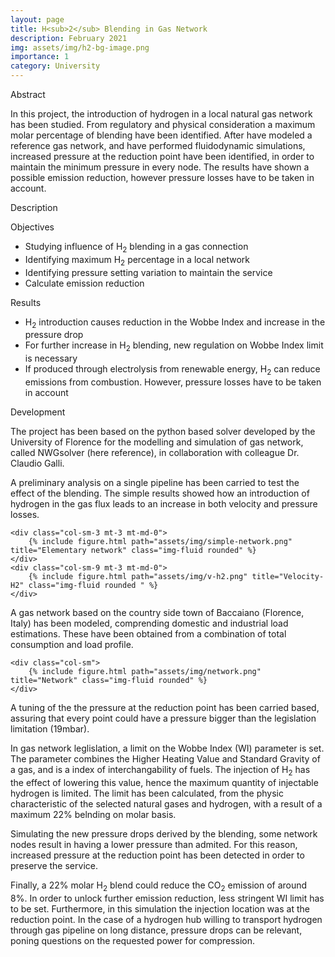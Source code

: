 ```yaml
---
layout: page
title: H<sub>2</sub> Blending in Gas Network
description: February 2021
img: assets/img/h2-bg-image.png
importance: 1
category: University
---
```

<p2> Abstract </p2>

<p>
In this project, the introduction of hydrogen in a local natural gas network has been studied. 
From regulatory and physical consideration a maximum molar percentage of blending have been identified. 
After have modeled a reference gas network, and have performed fluidodynamic simulations, increased pressure at the reduction point have been identified, in order to maintain the minimum pressure in every node.
The results have shown a possible emission reduction, however pressure losses have to be taken in account.

</p>


<p2 > Description </p2>
<p>
<p3> Objectives </p3>
<ul>
<li> Studying influence of H<sub>2</sub> blending in a gas connection </li> 
<li> Identifying maximum H<sub>2</sub> percentage in a local network </li>
<li> Identifying pressure setting variation to maintain the service </li>
<li> Calculate emission reduction </li>
</ul>
<p3> Results </p3>
<ul>
<li> H<sub>2</sub> introduction causes reduction in the Wobbe Index and increase in the pressure drop  </li> 
<li> For further increase in H<sub>2</sub> blending, new regulation on Wobbe Index limit is necessary </li>
<li> If produced through electrolysis from renewable energy, H<sub>2</sub> can reduce emissions from combustion. However, pressure losses have to be taken in account  </li>
</ul>


<p3> Development </p3>

<p> The project has been based on the <span class="strong2"> python </span> based solver developed by the University of Florence for the modelling and simulation of gas network, called NWGsolver (here reference), in collaboration with colleague Dr. Claudio Galli. </p>

<p> A preliminary analysis on a single pipeline has been carried to test the effect of the blending. 
The simple results showed how an introduction of hydrogen in the gas flux leads to an increase in both velocity and pressure losses. </p>

<div class="row justify-content-sm-center">

    <div class="col-sm-3 mt-3 mt-md-0">
        {% include figure.html path="assets/img/simple-network.png" title="Elementary network" class="img-fluid rounded" %}
    </div>
    <div class="col-sm-9 mt-3 mt-md-0">
        {% include figure.html path="assets/img/v-h2.png" title="Velocity-H2" class="img-fluid rounded " %}
    </div>
</div>

<p> A gas network based on the country side town of Baccaiano (Florence, Italy) has been modeled, comprending domestic and industrial load estimations. 
These have been obtained from a combination of total consumption and load profile.</p>

<div class="row justify-content-sm-center">

    <div class="col-sm">
        {% include figure.html path="assets/img/network.png" title="Network" class="img-fluid rounded" %}
    </div>
</div>
<p> A tuning of the the pressure at the reduction point has been carried based, assuring that every point could have a pressure bigger than the legislation limitation (19mbar).</p>

<p> In gas network leglislation, a limit on the Wobbe Index (WI) parameter is set. 
The parameter combines the Higher Heating Value and Standard Gravity of a gas, and is a index of interchangability of fuels. 
The injection of H<sub>2</sub> has the effect of lowering this value, hence the maximum quantity of injectable hydrogen is limited. 
The limit has been calculated, from the physic characteristic of the selected natural gases and hydrogen, with a result of a maximum 22% belnding on molar basis.</p>

<p> Simulating the new pressure drops derived by the blending, some network nodes result in having a lower pressure than admited. 
For this reason, increased pressure at the reduction point has been detected in order to preserve the service. </p>

<p> Finally, a 22% molar H<sub>2</sub> blend could reduce the CO<sub>2</sub> emission of around 8%. In order to unlock further emission reduction, less stringent WI limit has to be set. 
    Furthermore, in this simulation the injection location was at the reduction point. 
    In the case of a hydrogen hub willing to transport hydrogen through gas pipeline on long distance, pressure drops can be relevant, poning questions on the requested power for compression.</p>

</p>